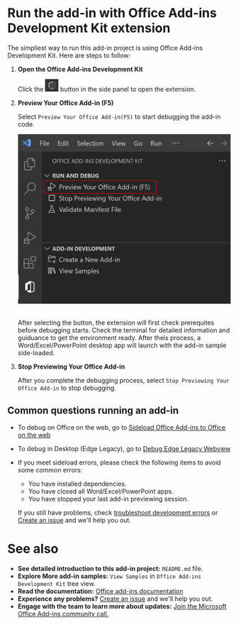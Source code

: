 # Run the add-in with Office Add-ins Development Kit extension
The simpliest way to run this add-in project is using Office Add-ins Development Kit. Here are steps to follow:

1. **Open the Office Add-ins Development Kit**
    
    Click the <img src="./assets/Icon_Office_Add-ins_Development_Kit.png" width="30"/> button in the side panel to open the extension.

1. **Preview Your Office Add-in (F5)**
    
    Select `Preview Your Office Add-in(F5)` to start debugging the add-in code. 
    
    <img src="./assets/devkit_preview.png" width="500"/>

    <br>After selecting the button, the extension will first check prerequites before debugging starts. Check the terminal for detailed information and guiduance to get the environment ready. After theis process, a Word/Excel/PowerPoint desktop app will launch with the add-in sample side-loaded.
    
1.  **Stop Previewing Your Office Add-in**

    After you complete the debugging process, select `Stop Previewing Your Office Add-in` to stop debugging.
    
## Common questions running an add-in
    
* To debug on Office on the web, go to [Sideload Office Add-ins to Office on the web](https://learn.microsoft.com/office/dev/add-ins/testing/sideload-office-add-ins-for-testing)
* To debug in Desktop (Edge Legacy), go to [Debug Edge Legacy Webview](https://learn.microsoft.com/office/dev/add-ins/testing/debug-add-ins-using-devtools-edge-legacy)
* If you meet sideload errors, please check the following items to avoid some common errors:
    * You have installed dependencies.
    * You have closed all Word/Excel/PowerPoint apps.
    * You have stopped your last add-in previewing session.

    If you still have problems, check [troubleshoot development errors]( https://learn.microsoft.com/en-us/office/dev/add-ins/testing/troubleshoot-development-errors) or [Create an issue](https://aka.ms/officedevkitnewissue) and we'll help you out.  


# See also
    
* **See detailed introduction to this add-in project:** `README.md` file.
* **Explore More add-in samples:** `View Samples` in `Office Add-ins Development Kit` tree view.
* **Read the documentation:** [Office add-ins documentation](https://learn.microsoft.com/office/dev/add-ins/overview/office-add-ins)
* **Experience any problems?** [Create an issue](https://aka.ms/officedevkitnewissue) and we'll help you out.
* **Engage with the team to learn more about updates:** [Join the Microsoft Office Add-ins community call.](https://learn.microsoft.com/office/dev/add-ins/overview/office-add-ins-community-call)
